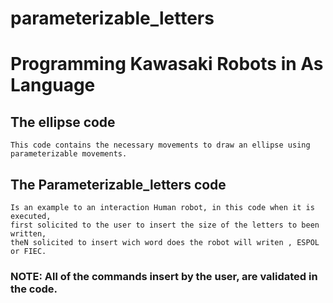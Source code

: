 # parameterizable_letters
# Programming Kawasaki Robots in As Language
## The ellipse code
    This code contains the necessary movements to draw an ellipse using parameterizable movements.
    
## The Parameterizable_letters code
    Is an example to an interaction Human robot, in this code when it is executed,
    first solicited to the user to insert the size of the letters to been written, 
    theN solicited to insert wich word does the robot will writen , ESPOL or FIEC. 
    
### NOTE: All of the commands  insert by the user, are validated in the code.
